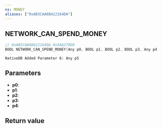 ```yaml
---
ns: MONEY
aliases: ["0xAB3CAA6B422164DA"]
---
```

## NETWORK_CAN_SPEND_MONEY

```c
// 0xAB3CAA6B422164DA 0x5AA379D9
BOOL NETWORK_CAN_SPEND_MONEY(Any p0, BOOL p1, BOOL p2, BOOL p3, Any p4);
```

```
NativeDB Added Parameter 6: Any p5
```

## Parameters
* **p0**: 
* **p1**: 
* **p2**: 
* **p3**: 
* **p4**: 

## Return value
